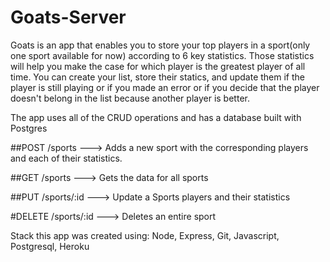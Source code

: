 # Goats-Server

Goats is an app that enables you to store your top players in a sport(only one sport available for now) according to 6 key statistics. Those statistics will help you make the case for which player is the greatest player of all time. You can create your list, store their statics, and update them if the player is still playing or if you made an error or if you decide that the player doesn't belong in the list because another player is better. 

The app uses all of the CRUD operations and has a database built with Postgres 

##POST /sports ---> Adds a new sport with the corresponding players and each of their statistics.

##GET /sports ---> Gets the data for all sports

##PUT /sports/:id ---> Update a Sports players and their statistics

#DELETE /sports/:id ---> Deletes an entire sport

Stack this app was created using: Node, Express, Git, Javascript, Postgresql, Heroku

#
#



